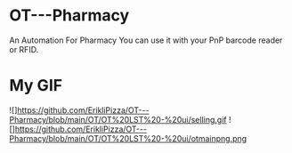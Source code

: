 # OT---Pharmacy
An Automation For Pharmacy
You can use it with your PnP barcode reader or RFID.
# My GIF
![]https://github.com/ErikliPizza/OT---Pharmacy/blob/main/OT/OT%20LST%20-%20ui/selling.gif
![]https://github.com/ErikliPizza/OT---Pharmacy/blob/main/OT/OT%20LST%20-%20ui/otmainpng.png
